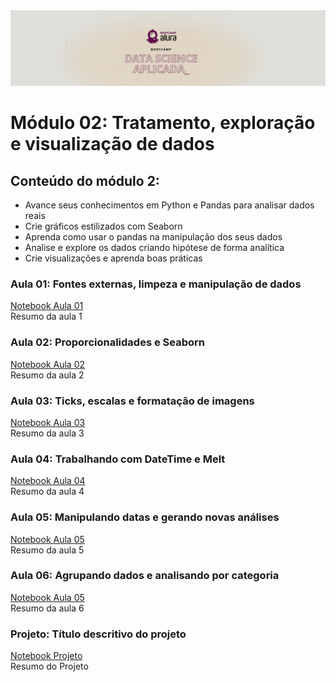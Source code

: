 <img src="img/BCTheme.png">

# Módulo 02: Tratamento, exploração e visualização de dados
## Conteúdo do módulo 2:
- Avance seus conhecimentos em Python e Pandas para analisar dados reais
- Crie gráficos estilizados com Seaborn
- Aprenda como usar o pandas na manipulação dos seus dados
- Analise e explore os dados criando hipótese de forma analítica
- Crie visualizações e aprenda boas práticas

### Aula 01: Fontes externas, limpeza e manipulação de dados
[Notebook Aula 01]()<br>
Resumo da aula 1

### Aula 02: Proporcionalidades e Seaborn
[Notebook Aula 02]()<br>
Resumo da aula 2

### Aula 03: Ticks, escalas e formatação de imagens
[Notebook Aula 03]()<br>
Resumo da aula 3

### Aula 04: Trabalhando com DateTime e Melt
[Notebook Aula 04]()<br>
Resumo da aula 4

### Aula 05: Manipulando datas e gerando novas análises
[Notebook Aula 05]()<br>
Resumo da aula 5

### Aula 06: Agrupando dados e analisando por categoria
[Notebook Aula 05]()<br>
Resumo da aula 6

### Projeto: Título descritivo do projeto
[Notebook Projeto]()<br>
Resumo do Projeto

